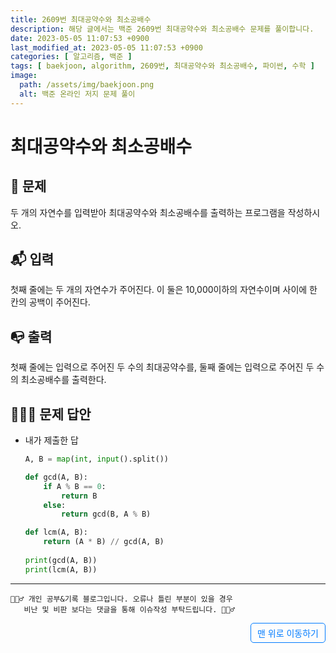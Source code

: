 ```yaml
---
title: 2609번 최대공약수와 최소공배수
description: 해당 글에서는 백준 2609번 최대공약수와 최소공배수 문제를 풀이합니다.
date: 2023-05-05 11:07:53 +0900
last_modified_at: 2023-05-05 11:07:53 +0900
categories: [ 알고리즘, 백준 ]
tags: [ baekjoon, algorithm, 2609번, 최대공약수와 최소공배수, 파이썬, 수학 ]
image:
  path: /assets/img/baekjoon.png
  alt: 백준 온라인 저지 문제 풀이
---
```

    
# 최대공약수와 최소공배수
## 📃 문제
두 개의 자연수를 입력받아 최대공약수와 최소공배수를 출력하는 프로그램을 작성하시오.

## 📬 입력
첫째 줄에는 두 개의 자연수가 주어진다. 이 둘은 10,000이하의 자연수이며 사이에 한 칸의 공백이 주어진다.

## 📭 출력
첫째 줄에는 입력으로 주어진 두 수의 최대공약수를, 둘째 줄에는 입력으로 주어진 두 수의 최소공배수를 출력한다.

## 🙆🏻‍♂️ 문제 답안

- 내가 제출한 답
    ```python
    A, B = map(int, input().split())

    def gcd(A, B):
        if A % B == 0:
            return B
        else:
            return gcd(B, A % B)

    def lcm(A, B):
        return (A * B) // gcd(A, B)
        
    print(gcd(A, B))
    print(lcm(A, B))
    ``` 

***

    🙋🏻‍♂️ 개인 공부&기록 블로그입니다. 오류나 틀린 부분이 있을 경우 
       비난 및 비판 보다는 댓글을 통해 이슈작성 부탁드립니다. 🙋🏻‍♂️

<a href="#" style="display: inline-block; padding: 5px 10px; color: #007bff; text-decoration: none; border: 0.5px solid #007bff; border-radius: 5px; float: right;">맨 위로 이동하기</a>